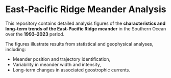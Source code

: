 # East-Pacific Ridge Meander Analysis  

This repository contains detailed analysis figures of the **characteristics and long-term trends of the East-Pacific Ridge meander** in the Southern Ocean over the **1993–2023** period.  

The figures illustrate results from statistical and geophysical analyses, including:

- Meander position and trajectory identification,  
- Variability in meander width and intensity,  
- Long-term changes in associated geostrophic currents.

